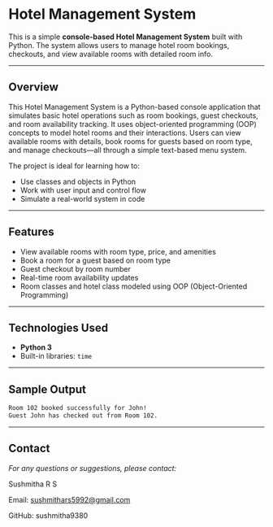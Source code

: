 #  Hotel Management System 

This is a simple **console-based Hotel Management System** built with Python. The system allows users to manage hotel room bookings, checkouts, and view available rooms with detailed room info.

---

## Overview

This Hotel Management System is a Python-based console application that simulates basic hotel operations such as room bookings, guest checkouts, and room availability tracking. It uses object-oriented programming (OOP) concepts to model hotel rooms and their interactions. Users can view available rooms with details, book rooms for guests based on room type, and manage checkouts—all through a simple text-based menu system.

The project is ideal for learning how to:

- Use classes and objects in Python
- Work with user input and control flow
- Simulate a real-world system in code

---

##  Features

- View available rooms with room type, price, and amenities
- Book a room for a guest based on room type
- Guest checkout by room number
- Real-time room availability updates
- Room classes and hotel class modeled using OOP (Object-Oriented Programming)

---

##  Technologies Used

- **Python 3**
- Built-in libraries: `time`

---
## Sample Output

```bash
Room 102 booked successfully for John!
Guest John has checked out from Room 102.
```

---

## Contact
*For any questions or suggestions, please contact:*

Sushmitha R S

Email: sushmithars5992@gmail.com

GitHub: sushmitha9380
